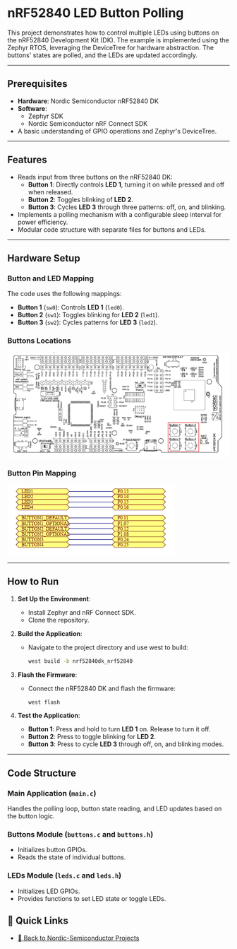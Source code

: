 # nRF52840 LED Button Polling

This project demonstrates how to control multiple LEDs using buttons on the nRF52840 Development Kit (DK). The example is implemented using the Zephyr RTOS, leveraging the DeviceTree for hardware abstraction. The buttons' states are polled, and the LEDs are updated accordingly.

---

## **Prerequisites**

- **Hardware**: Nordic Semiconductor nRF52840 DK
- **Software**: 
  - Zephyr SDK
  - Nordic Semiconductor nRF Connect SDK
- A basic understanding of GPIO operations and Zephyr's DeviceTree.

---

## **Features**

- Reads input from three buttons on the nRF52840 DK:
  - **Button 1**: Directly controls **LED 1**, turning it on while pressed and off when released.
  - **Button 2**: Toggles blinking of **LED 2**.
  - **Button 3**: Cycles **LED 3** through three patterns: off, on, and blinking.
- Implements a polling mechanism with a configurable sleep interval for power efficiency.
- Modular code structure with separate files for buttons and LEDs.

---

## **Hardware Setup**

### **Button and LED Mapping**
The code uses the following mappings:
- **Button 1** (`sw0`): Controls **LED 1** (`led0`).
- **Button 2** (`sw1`): Toggles blinking for **LED 2** (`led1`).
- **Button 3** (`sw2`): Cycles patterns for **LED 3** (`led2`).

### **Buttons Locations**
![Button Location](image-51.png)

### **Button Pin Mapping**
![Button Pin Mapping](image-522.png)

---

## **How to Run**

1. **Set Up the Environment**:
   - Install Zephyr and nRF Connect SDK.
   - Clone the repository.

2. **Build the Application**:
   - Navigate to the project directory and use west to build:
     ```bash
     west build -b nrf52840dk_nrf52840
     ```

3. **Flash the Firmware**:
   - Connect the nRF52840 DK and flash the firmware:
     ```bash
     west flash
     ```

4. **Test the Application**:
   - **Button 1**: Press and hold to turn **LED 1** on. Release to turn it off.
   - **Button 2**: Press to toggle blinking for **LED 2**.
   - **Button 3**: Press to cycle **LED 3** through off, on, and blinking modes.

---

## **Code Structure**

### **Main Application (`main.c`)**
Handles the polling loop, button state reading, and LED updates based on the button logic.

### **Buttons Module (`buttons.c` and `buttons.h`)**
- Initializes button GPIOs.
- Reads the state of individual buttons.

### **LEDs Module (`leds.c` and `leds.h`)**
- Initializes LED GPIOs.
- Provides functions to set LED state or toggle LEDs.

## 🔗 Quick Links

- [📁 Back to Nordic-Semiconductor Projects](https://github.com/Amid68/Nordic-Semiconductor/blob/main/README.md)
